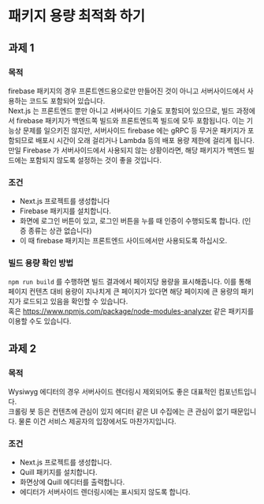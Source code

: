 # 패키지 용량 최적화 하기

## 과제 1

### 목적

firebase 패키지의 경우 프론트엔드용으로만 만들어진 것이 아니고 서버사이드에서 사용하는 코드도 포함되어 있습니다.  
Next.js 는 프론트엔드 뿐만 아니고 서버사이드 기술도 포함되어 있으므로, 빌드 과정에서 firebase 패키지가 백엔드쪽 빌드와 프론트엔드쪽 빌드에 모두 포함됩니다. 이는 기능상 문제를 일으키진 않지만, 서버사이드 firebase 에는 gRPC 등 무거운 패키지가 포함되므로 배포시 시간이 오래 걸리거나 Lambda 등의 배포 용량 제한에 걸리게 됩니다.  
만일 Firebase 가 서버사이드에서 사용되지 않는 상황이라면, 해당 패키지가 백엔드 빌드에는 포함되지 않도록 설정하는 것이 좋을 것입니다.

### 조건

* Next.js 프로젝트를 생성합니다
* Firebase 패키지를 설치합니다.
* 화면에 로그인 버튼이 있고, 로그인 버튼을 누를 때 인증이 수행되도록 합니다. (인증 종류는 상관 없습니다)
* 이 때 firebase 패키지는 프론트엔드 사이드에서만 사용되도록 하십시오.

### 빌드 용량 확인 방법

`npm run build` 를 수행하면 빌드 결과에서 페이지당 용량을 표시해줍니다. 이를 통해 페이지 컨텐츠 대비 용량이 지나치게 큰 페이지가 있다면 해당 페이지에 큰 용량의 패키지가 로드되고 있음을 확인할 수 있습니다.  
혹은 https://www.npmjs.com/package/node-modules-analyzer 같은 패키지를 이용할 수도 있습니다.

## 과제 2

### 목적

Wysiwyg 에디터의 경우 서버사이드 렌더링시 제외되어도 좋은 대표적인 컴포넌트입니다.  
크롤링 봇 등은 컨텐츠에 관심이 있지 에디터 같은 UI 수집에는 큰 관심이 없기 때문입니다. 물론 이건 서비스 제공자의 입장에서도 마찬가지입니다.  

### 조건

* Next.js 프로젝트를 생성합니다.
* Quill 패키지를 설치합니다.
* 화면상에 Quill 에디터를 출력합니다.
* 에디터가 서버사이드 렌더링시에는 표시되지 않도록 합니다.
